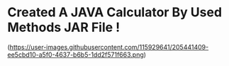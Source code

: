 # Created A JAVA Calculator By Used  Methods JAR File !




(https://user-images.githubusercontent.com/115929641/205441409-ee5cbd10-a5f0-4637-b6b5-1dd2f571f663.png)
